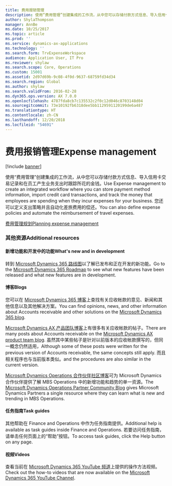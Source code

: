 ```yaml
---
title: 费用报销管理
description: 使用“费用管理”创建集成的工作流，从中您可以存储付款方式信息、导入信用卡交易记录和在员工产生业务支出时跟踪所花的金钱。
author: ShylaThompson
manager: AnnBe
ms.date: 10/25/2017
ms.topic: article
ms.prod: ''
ms.service: dynamics-ax-applications
ms.technology: ''
ms.search.form: TrvExpenseWorkspace
audience: Application User, IT Pro
ms.reviewer: shylaw
ms.search.scope: Core, Operations
ms.custom: 15001
ms.assetid: 2d97d69b-9c08-4f0d-9637-68759fd34d34
ms.search.region: Global
ms.author: shylaw
ms.search.validFrom: 2016-02-28
ms.dyn365.ops.version: AX 7.0.0
ms.openlocfilehash: 4787fda8cb7c135532c2f0c12d046c8703148d04
ms.sourcegitcommit: 73e10192fb6318dee5bb1129591120199de6a487
ms.translationtype: HT
ms.contentlocale: zh-CN
ms.lasthandoff: 12/20/2018
ms.locfileid: "54691"
---
```

# <a name="expense-management"></a><span data-ttu-id="0664a-103">费用报销管理</span><span class="sxs-lookup"><span data-stu-id="0664a-103">Expense management</span></span>

[!include [banner](../includes/banner.md)]

<span data-ttu-id="0664a-104">使用“费用管理”创建集成的工作流，从中您可以存储付款方式信息、导入信用卡交易记录和在员工产生业务支出时跟踪所花的金钱。</span><span class="sxs-lookup"><span data-stu-id="0664a-104">Use Expense management to create an integrated workflow where you can store payment method information, import credit card transactions, and track the money that employees are spending when they incur expenses for your business.</span></span> <span data-ttu-id="0664a-105">您还可以定义支出策略并且自动化差旅费用的偿还。</span><span class="sxs-lookup"><span data-stu-id="0664a-105">You can also define expense policies and automate the reimbursement of travel expenses.</span></span> 

[<span data-ttu-id="0664a-106">费用管理规划</span><span class="sxs-lookup"><span data-stu-id="0664a-106">Planning expense management</span></span>](plan-expense-management.md) 

### <a name="additional-resources"></a><span data-ttu-id="0664a-107">其他资源</span><span class="sxs-lookup"><span data-stu-id="0664a-107">Additional resources</span></span>

#### <a name="whats-new-and-in-development"></a><span data-ttu-id="0664a-108">新增功能和开发中的功能</span><span class="sxs-lookup"><span data-stu-id="0664a-108">What's new and in development</span></span>

<span data-ttu-id="0664a-109">转到 [Microsoft Dynamics 365 路线图](https://roadmap.dynamics.com/)以了解已发布和正在开发的新功能。</span><span class="sxs-lookup"><span data-stu-id="0664a-109">Go to the [Microsoft Dynamics 365 Roadmap](https://roadmap.dynamics.com/) to see what new features have been released and what new features are in development.</span></span> 

#### <a name="blogs"></a><span data-ttu-id="0664a-110">博客</span><span class="sxs-lookup"><span data-stu-id="0664a-110">Blogs</span></span>

<span data-ttu-id="0664a-111">您可以在 [Microsoft Dynamics 365 博客](https://community.dynamics.com/b/msftdynamicsblog?c=Enterprise)上查找有关应收帐款的意见、新闻和其他信息以及其他解决方案。</span><span class="sxs-lookup"><span data-stu-id="0664a-111">You can find opinions, news, and other information about Accounts receivable and other solutions on the [Microsoft Dynamics 365 blog](https://community.dynamics.com/b/msftdynamicsblog?c=Enterprise).</span></span>

<span data-ttu-id="0664a-112">[Microsoft Dynamics AX 产品团队博客](https://blogs.msdn.microsoft.com/dax/)上有很多有关应收帐款的帖子。</span><span class="sxs-lookup"><span data-stu-id="0664a-112">There are many posts about Accounts receivable on the [Microsoft Dynamics AX product team blog](https://blogs.msdn.microsoft.com/dax/).</span></span> <span data-ttu-id="0664a-113">虽然其中某些帖子是针对以前版本的应收帐款撰写的，但同一概念仍然适用，</span><span class="sxs-lookup"><span data-stu-id="0664a-113">Although some of these posts were written for the previous version of Accounts receivable, the same concepts still apply.</span></span> <span data-ttu-id="0664a-114">而且相关程序也与当前版本类似。</span><span class="sxs-lookup"><span data-stu-id="0664a-114">and the procedures are also similar in the current version.</span></span>

<span data-ttu-id="0664a-115">[Microsoft Dynamics Operations 合作伙伴社区博客](https://community.dynamics.com/partner/b/operationspartnercommunityblog)可为 Microsoft Dynamics 合作伙伴提供了解 MBS Operations 中的新增功能和趋势的单一资源。</span><span class="sxs-lookup"><span data-stu-id="0664a-115">The [Microsoft Dynamics Operations Partner Community Blog](https://community.dynamics.com/partner/b/operationspartnercommunityblog) gives Microsoft Dynamics Partners a single resource where they can learn what is new and trending in MBS Operations.</span></span>

#### <a name="task-guides"></a><span data-ttu-id="0664a-116">任务指南</span><span class="sxs-lookup"><span data-stu-id="0664a-116">Task guides</span></span>
<span data-ttu-id="0664a-117">其他帮助在 Finance and Operations 中作为任务指南提供。</span><span class="sxs-lookup"><span data-stu-id="0664a-117">Additional help is available as task guides inside Finance and Operations.</span></span> <span data-ttu-id="0664a-118">若要访问任务指南，请单击任何页面上的“帮助”按钮。</span><span class="sxs-lookup"><span data-stu-id="0664a-118">To access task guides, click the Help button on any page.</span></span>

#### <a name="videos"></a><span data-ttu-id="0664a-119">视频</span><span class="sxs-lookup"><span data-stu-id="0664a-119">Videos</span></span>

<span data-ttu-id="0664a-120">查看当前在 [Microsoft Dynamics 365 YouTube 频道](https://www.youtube.com/channel/UCJGCg4rB3QSs8y_1FquelBQ)上提供的操作方法视频。</span><span class="sxs-lookup"><span data-stu-id="0664a-120">Check out the how-to videos that are now available on the [Microsoft Dynamics 365 YouTube Channel](https://www.youtube.com/channel/UCJGCg4rB3QSs8y_1FquelBQ).</span></span>





